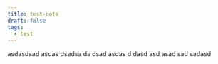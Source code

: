 ```yaml
---
title: test-note
draft: false
tags:
  - test
---
```


asdasdsad asdas dsadsa ds dsad asdas d dasd asd asad sad sadasd 